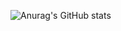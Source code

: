![Anurag's GitHub stats](https://github-readme-stats.vercel.app/api?username=gyogo&show_icons=true&theme=radical)
